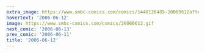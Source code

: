```yaml
---
extra_image: https://www.smbc-comics.com/comics/1448126485-20060612after.png
hovertext: '2006-06-12'
image: https://www.smbc-comics.com/comics/20060612.gif
next_comic: '2006-06-13'
prev_comic: '2006-06-11'
title: '2006-06-12'
---
```


